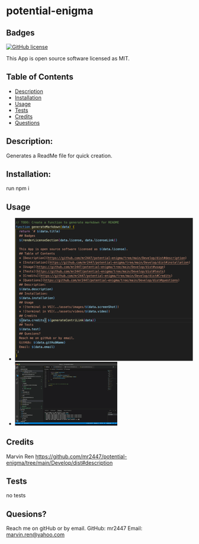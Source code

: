 # potential-enigma
  ## Badges
  
  [![GitHub license](https://img.shields.io/badge/license-MIT-blue.svg)](https://choosealicense.com/licenses/mit/)
  
  This App is open source software licensed as MIT.
  ## Table of Contents
  * [Description](https://github.com/mr2447/potential-enigma/tree/main/Develop/dist#description)
  * [Installation](https://github.com/mr2447/potential-enigma/tree/main/Develop/dist#installation)
  * [Usage](https://github.com/mr2447/potential-enigma/tree/main/Develop/dist#usage)
  * [Tests](https://github.com/mr2447/potential-enigma/tree/main/Develop/dist#tests)
  * [Credits](https://github.com/mr2447/potential-enigma/tree/main/Develop/dist#Credits)
  * [Questions](https://github.com/mr2447/potential-enigma/tree/main/Develop/dist#questions)
  ## Description: 
  Generates a ReadMe file for quick creation.
  ## Installation: 
  run npm i
  ## Usage
  * ![terminal in VS](../assets/images/template-screen-shot.jpeg)
  * ![terminal in VS](../assets/videos/video.gif)
  ## Credits 
  Marvin Ren https://github.com/mr2447/potential-enigma/tree/main/Develop/dist#description
  ## Tests
  no tests
  ## Quesions?
  Reach me on gitHub or by email. 
  GitHub: mr2447
  Email: marvin.ren@yahoo.com
